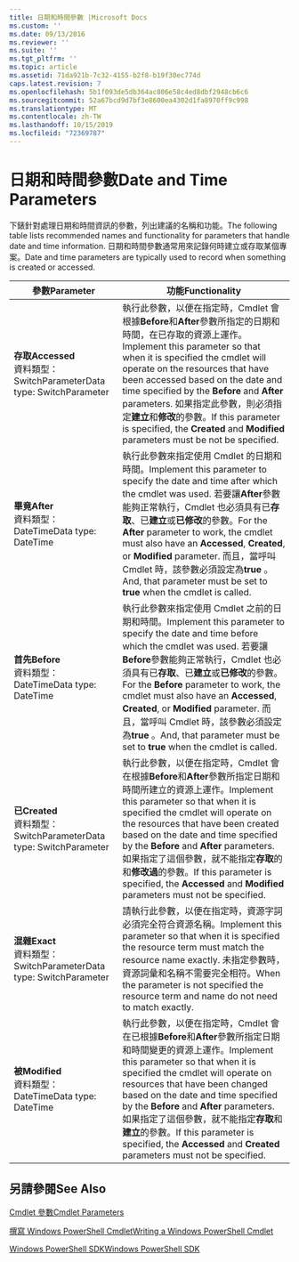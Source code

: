 ```yaml
---
title: 日期和時間參數 |Microsoft Docs
ms.custom: ''
ms.date: 09/13/2016
ms.reviewer: ''
ms.suite: ''
ms.tgt_pltfrm: ''
ms.topic: article
ms.assetid: 71da921b-7c32-4155-b2f8-b19f30ec774d
caps.latest.revision: 7
ms.openlocfilehash: 5b1f093de5db364ac806e58c4ed8dbf2948cb6c6
ms.sourcegitcommit: 52a67bcd9d7bf3e8600ea4302d1fa8970ff9c998
ms.translationtype: MT
ms.contentlocale: zh-TW
ms.lasthandoff: 10/15/2019
ms.locfileid: "72369787"
---
```

# <a name="date-and-time-parameters"></a><span data-ttu-id="8cedd-102">日期和時間參數</span><span class="sxs-lookup"><span data-stu-id="8cedd-102">Date and Time Parameters</span></span>

<span data-ttu-id="8cedd-103">下錶針對處理日期和時間資訊的參數，列出建議的名稱和功能。</span><span class="sxs-lookup"><span data-stu-id="8cedd-103">The following table lists recommended names and functionality for parameters that handle date and time information.</span></span> <span data-ttu-id="8cedd-104">日期和時間參數通常用來記錄何時建立或存取某個專案。</span><span class="sxs-lookup"><span data-stu-id="8cedd-104">Date and time parameters are typically used to record when something is created or accessed.</span></span>

|<span data-ttu-id="8cedd-105">參數</span><span class="sxs-lookup"><span data-stu-id="8cedd-105">Parameter</span></span>|<span data-ttu-id="8cedd-106">功能</span><span class="sxs-lookup"><span data-stu-id="8cedd-106">Functionality</span></span>|
|---|---|
|<span data-ttu-id="8cedd-107">**存取**</span><span class="sxs-lookup"><span data-stu-id="8cedd-107">**Accessed**</span></span><br><span data-ttu-id="8cedd-108">資料類型： SwitchParameter</span><span class="sxs-lookup"><span data-stu-id="8cedd-108">Data type: SwitchParameter</span></span>|<span data-ttu-id="8cedd-109">執行此參數，以便在指定時，Cmdlet 會根據**Before**和**After**參數所指定的日期和時間，在已存取的資源上運作。</span><span class="sxs-lookup"><span data-stu-id="8cedd-109">Implement this parameter so that when it is specified the cmdlet will operate on the resources that have been accessed based on the date and time specified by the **Before** and **After** parameters.</span></span> <span data-ttu-id="8cedd-110">如果指定此參數，則必須指定**建立**和**修改**的參數。</span><span class="sxs-lookup"><span data-stu-id="8cedd-110">If this parameter is specified, the **Created** and **Modified** parameters must be not be specified.</span></span>|
|<span data-ttu-id="8cedd-111">**畢竟**</span><span class="sxs-lookup"><span data-stu-id="8cedd-111">**After**</span></span><br><span data-ttu-id="8cedd-112">資料類型： DateTime</span><span class="sxs-lookup"><span data-stu-id="8cedd-112">Data type: DateTime</span></span>|<span data-ttu-id="8cedd-113">執行此參數來指定使用 Cmdlet 的日期和時間。</span><span class="sxs-lookup"><span data-stu-id="8cedd-113">Implement this parameter to specify the date and time after which the cmdlet was used.</span></span> <span data-ttu-id="8cedd-114">若要讓**After**參數能夠正常執行，Cmdlet 也必須具有已**存取**、已**建立**或**已修改**的參數。</span><span class="sxs-lookup"><span data-stu-id="8cedd-114">For the **After** parameter to work, the cmdlet must also have an **Accessed**, **Created**, or **Modified** parameter.</span></span> <span data-ttu-id="8cedd-115">而且，當呼叫 Cmdlet 時，該參數必須設定為**true** 。</span><span class="sxs-lookup"><span data-stu-id="8cedd-115">And, that parameter must be set to **true** when the cmdlet is called.</span></span>|
|<span data-ttu-id="8cedd-116">**首先**</span><span class="sxs-lookup"><span data-stu-id="8cedd-116">**Before**</span></span><br><span data-ttu-id="8cedd-117">資料類型： DateTime</span><span class="sxs-lookup"><span data-stu-id="8cedd-117">Data type: DateTime</span></span>|<span data-ttu-id="8cedd-118">執行此參數來指定使用 Cmdlet 之前的日期和時間。</span><span class="sxs-lookup"><span data-stu-id="8cedd-118">Implement this parameter to specify the date and time before which the cmdlet was used.</span></span> <span data-ttu-id="8cedd-119">若要讓**Before**參數能夠正常執行，Cmdlet 也必須具有已**存取**、已**建立**或**已修改**的參數。</span><span class="sxs-lookup"><span data-stu-id="8cedd-119">For the **Before** parameter to work, the cmdlet must also have an **Accessed**, **Created**, or **Modified** parameter.</span></span> <span data-ttu-id="8cedd-120">而且，當呼叫 Cmdlet 時，該參數必須設定為**true** 。</span><span class="sxs-lookup"><span data-stu-id="8cedd-120">And, that parameter must be set to **true** when the cmdlet is called.</span></span>|
|<span data-ttu-id="8cedd-121">**已**</span><span class="sxs-lookup"><span data-stu-id="8cedd-121">**Created**</span></span><br><span data-ttu-id="8cedd-122">資料類型： SwitchParameter</span><span class="sxs-lookup"><span data-stu-id="8cedd-122">Data type: SwitchParameter</span></span>|<span data-ttu-id="8cedd-123">執行此參數，以便在指定時，Cmdlet 會在根據**Before**和**After**參數所指定日期和時間所建立的資源上運作。</span><span class="sxs-lookup"><span data-stu-id="8cedd-123">Implement this parameter so that when it is specified the cmdlet will operate on the resources that have been created based on the date and time specified by the **Before** and **After** parameters.</span></span> <span data-ttu-id="8cedd-124">如果指定了這個參數，就不能指定**存取**的和**修改過**的參數。</span><span class="sxs-lookup"><span data-stu-id="8cedd-124">If this parameter is specified, the **Accessed** and **Modified** parameters must not be specified.</span></span>|
|<span data-ttu-id="8cedd-125">**混雜**</span><span class="sxs-lookup"><span data-stu-id="8cedd-125">**Exact**</span></span><br><span data-ttu-id="8cedd-126">資料類型： SwitchParameter</span><span class="sxs-lookup"><span data-stu-id="8cedd-126">Data type: SwitchParameter</span></span>|<span data-ttu-id="8cedd-127">請執行此參數，以便在指定時，資源字詞必須完全符合資源名稱。</span><span class="sxs-lookup"><span data-stu-id="8cedd-127">Implement this parameter so that when it is specified the resource term must match the resource name exactly.</span></span> <span data-ttu-id="8cedd-128">未指定參數時，資源詞彙和名稱不需要完全相符。</span><span class="sxs-lookup"><span data-stu-id="8cedd-128">When the parameter is not specified the resource term and name do not need to match exactly.</span></span>|
|<span data-ttu-id="8cedd-129">**被**</span><span class="sxs-lookup"><span data-stu-id="8cedd-129">**Modified**</span></span><br><span data-ttu-id="8cedd-130">資料類型： DateTime</span><span class="sxs-lookup"><span data-stu-id="8cedd-130">Data type: DateTime</span></span>|<span data-ttu-id="8cedd-131">執行此參數，以便在指定時，Cmdlet 會在已根據**Before**和**After**參數所指定日期和時間變更的資源上運作。</span><span class="sxs-lookup"><span data-stu-id="8cedd-131">Implement this parameter so that when it is specified the cmdlet will operate on resources that have been changed based on the date and time specified by the **Before** and **After** parameters.</span></span> <span data-ttu-id="8cedd-132">如果指定了這個參數，就不能指定**存取**和**建立**的參數。</span><span class="sxs-lookup"><span data-stu-id="8cedd-132">If this parameter is specified, the **Accessed** and **Created** parameters must not be specified.</span></span>|
## <a name="see-also"></a><span data-ttu-id="8cedd-133">另請參閱</span><span class="sxs-lookup"><span data-stu-id="8cedd-133">See Also</span></span>

[<span data-ttu-id="8cedd-134">Cmdlet 參數</span><span class="sxs-lookup"><span data-stu-id="8cedd-134">Cmdlet Parameters</span></span>](./cmdlet-parameters.md)

[<span data-ttu-id="8cedd-135">撰寫 Windows PowerShell Cmdlet</span><span class="sxs-lookup"><span data-stu-id="8cedd-135">Writing a Windows PowerShell Cmdlet</span></span>](./writing-a-windows-powershell-cmdlet.md)

[<span data-ttu-id="8cedd-136">Windows PowerShell SDK</span><span class="sxs-lookup"><span data-stu-id="8cedd-136">Windows PowerShell SDK</span></span>](../windows-powershell-reference.md)
